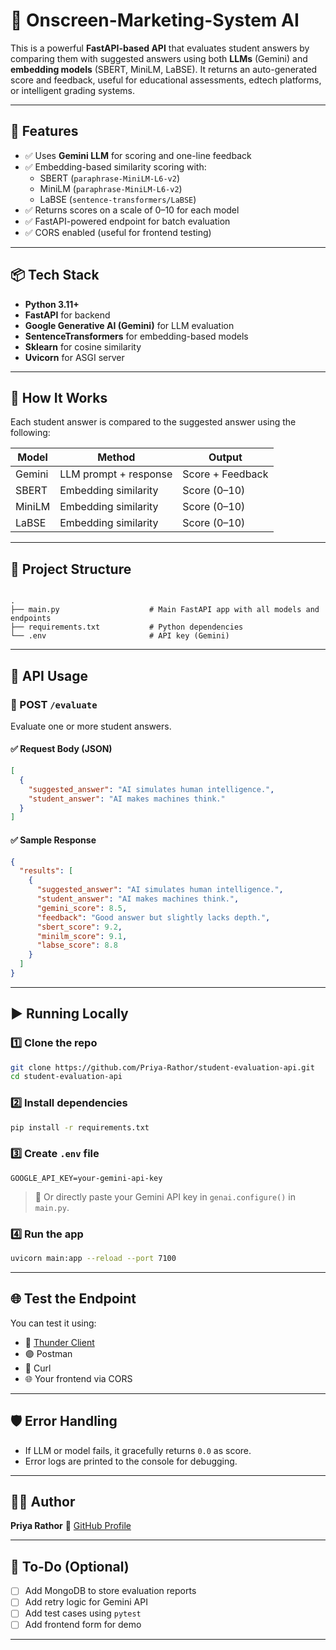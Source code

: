 # 🤖 Onscreen-Marketing-System AI

This is a powerful **FastAPI-based API** that evaluates student answers by comparing them with suggested answers using both **LLMs** (Gemini) and **embedding models** (SBERT, MiniLM, LaBSE). It returns an auto-generated score and feedback, useful for educational assessments, edtech platforms, or intelligent grading systems.

---

## 🚀 Features

- ✅ Uses **Gemini LLM** for scoring and one-line feedback
- ✅ Embedding-based similarity scoring with:
  - SBERT (`paraphrase-MiniLM-L6-v2`)
  - MiniLM (`paraphrase-MiniLM-L6-v2`)
  - LaBSE (`sentence-transformers/LaBSE`)
- ✅ Returns scores on a scale of 0–10 for each model
- ✅ FastAPI-powered endpoint for batch evaluation
- ✅ CORS enabled (useful for frontend testing)

---

## 📦 Tech Stack

- **Python 3.11+**
- **FastAPI** for backend
- **Google Generative AI (Gemini)** for LLM evaluation
- **SentenceTransformers** for embedding-based models
- **Sklearn** for cosine similarity
- **Uvicorn** for ASGI server

---

## 🧠 How It Works

Each student answer is compared to the suggested answer using the following:

| Model        | Method                          | Output           |
|--------------|----------------------------------|------------------|
| Gemini       | LLM prompt + response            | Score + Feedback |
| SBERT        | Embedding similarity             | Score (0–10)     |
| MiniLM       | Embedding similarity             | Score (0–10)     |
| LaBSE        | Embedding similarity             | Score (0–10)     |

---

## 📁 Project Structure

```

.
├── main.py                    # Main FastAPI app with all models and endpoints
├── requirements.txt           # Python dependencies
└── .env                       # API key (Gemini)

````

---

## 🧪 API Usage

### 🔗 POST `/evaluate`

Evaluate one or more student answers.

#### ✅ Request Body (JSON)
```json
[
  {
    "suggested_answer": "AI simulates human intelligence.",
    "student_answer": "AI makes machines think."
  }
]
````

#### ✅ Sample Response

```json
{
  "results": [
    {
      "suggested_answer": "AI simulates human intelligence.",
      "student_answer": "AI makes machines think.",
      "gemini_score": 8.5,
      "feedback": "Good answer but slightly lacks depth.",
      "sbert_score": 9.2,
      "minilm_score": 9.1,
      "labse_score": 8.8
    }
  ]
}
```

---

## ▶️ Running Locally

### 1️⃣ Clone the repo

```bash
git clone https://github.com/Priya-Rathor/student-evaluation-api.git
cd student-evaluation-api
```

### 2️⃣ Install dependencies

```bash
pip install -r requirements.txt
```

### 3️⃣ Create `.env` file

```env
GOOGLE_API_KEY=your-gemini-api-key
```

> 🔐 Or directly paste your Gemini API key in `genai.configure()` in `main.py`.

### 4️⃣ Run the app

```bash
uvicorn main:app --reload --port 7100
```

---

## 🌐 Test the Endpoint

You can test it using:

* 🔵 [Thunder Client](https://www.thunderclient.com/)
* 🟣 Postman
* 🔶 Curl
* 🌐 Your frontend via CORS

---

## 🛡️ Error Handling

* If LLM or model fails, it gracefully returns `0.0` as score.
* Error logs are printed to the console for debugging.

---

## 🧑‍💻 Author

**Priya Rathor**
🔗 [GitHub Profile](https://github.com/Priya-Rathor)

---

## 📌 To-Do (Optional)

* [ ] Add MongoDB to store evaluation reports
* [ ] Add retry logic for Gemini API
* [ ] Add test cases using `pytest`
* [ ] Add frontend form for demo

---

